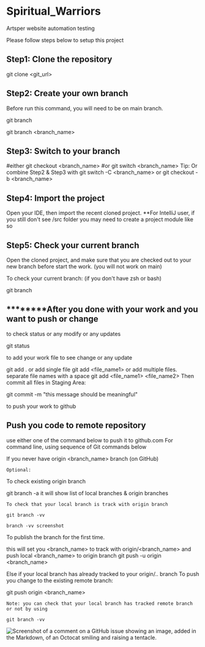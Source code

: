 # Spiritual_Warriors
Artsper website automation testing

Please follow steps below to setup this project

## **Step1: Clone the repository**

git clone <git_url>

## **Step2: Create your own branch**

Before run this command, you will need to be on main branch.

git branch

git branch <branch_name>

## **Step3: Switch to your branch**

#either
git checkout <branch_name>
#or
git switch <branch_name>
Tip: Or combine Step2 & Step3 with git switch -C <branch_name> or git checkout -b <branch_name>

## **Step4: Import the project**

Open your IDE, then import the recent cloned project.
**For IntelliJ user, if you still don't see /src folder you may need to create a project module like so


## **Step5: Check your current branch**

Open the cloned project, and make sure that you are checked out to your new branch before start the work. (you will not work on main)

To check your current branch: (if you don't have zsh or bash)

git branch

## **********After you done with your work and you want to push or change**

to check status or any modify or any updates

git status 

to add your work file to see change or any update

git add .
or add single file
git add <file_name1>
or add multiple files. separate file names with a space 
git add <file_name1> <file_name2>
Then commit all files in Staging Area:

git commit -m "this message should be meaningful"

to push your work to github

## **Push you code to remote repository**

use either one of the command below to push it to github.com
For command line, using sequence of Git commands below

If you never have origin <branch_name> branch (on GitHub)

    Optional:

To check existing origin branch

git branch -a
it will show list of local branches & origin branches

    To check that your local branch is track with origin branch

    git branch -vv

    branch -vv screenshot

To publish the branch for the first time.

this will set you <branch_name> to track with origin/<branch_name>
and push local <branch_name> to origin branch
git push -u origin <branch_name>

Else if your local branch has already tracked to your origin/.. branch
To push you change to the existing remote branch:

git push origin <branch_name>

    Note: you can check that your local branch has tracked remote branch or not by using

    git branch -vv
    
![Screenshot of a comment on a GitHub issue showing an image, added in the Markdown, of an Octocat smiling and raising a tentacle.](https://img.freepik.com/premium-vector/funny-dinosaur-work-hard-office-with-computer_7130-1510.jpg?w=740)
